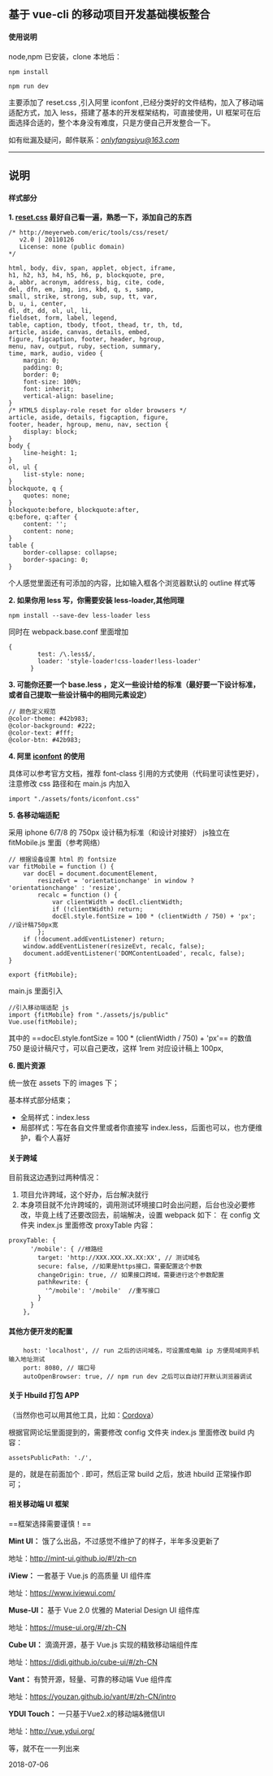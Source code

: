 ## 基于 vue-cli 的移动项目开发基础模板整合


#### 使用说明

node,npm 已安装，clone 本地后：


```
npm install

npm run dev

```
主要添加了 reset.css ,引入阿里 iconfont ,已经分类好的文件结构，加入了移动端适配方式，加入 less，搭建了基本的开发框架结构，可直接使用，UI 框架可在后面选择合适的，整个本身没有难度，只是方便自己开发整合一下。

如有纰漏及疑问，邮件联系：*onlyfangsiyu@163.com*

---

## 说明

#### 样式部分
**1. [reset.css](https://meyerweb.com/eric/tools/css/reset//) 最好自己看一遍，熟悉一下，添加自己的东西**
 
```
/* http://meyerweb.com/eric/tools/css/reset/ 
   v2.0 | 20110126
   License: none (public domain)
*/

html, body, div, span, applet, object, iframe,
h1, h2, h3, h4, h5, h6, p, blockquote, pre,
a, abbr, acronym, address, big, cite, code,
del, dfn, em, img, ins, kbd, q, s, samp,
small, strike, strong, sub, sup, tt, var,
b, u, i, center,
dl, dt, dd, ol, ul, li,
fieldset, form, label, legend,
table, caption, tbody, tfoot, thead, tr, th, td,
article, aside, canvas, details, embed, 
figure, figcaption, footer, header, hgroup, 
menu, nav, output, ruby, section, summary,
time, mark, audio, video {
	margin: 0;
	padding: 0;
	border: 0;
	font-size: 100%;
	font: inherit;
	vertical-align: baseline;
}
/* HTML5 display-role reset for older browsers */
article, aside, details, figcaption, figure, 
footer, header, hgroup, menu, nav, section {
	display: block;
}
body {
	line-height: 1;
}
ol, ul {
	list-style: none;
}
blockquote, q {
	quotes: none;
}
blockquote:before, blockquote:after,
q:before, q:after {
	content: '';
	content: none;
}
table {
	border-collapse: collapse;
	border-spacing: 0;
}
```
个人感觉里面还有可添加的内容，比如输入框各个浏览器默认的 outline 样式等

**2. 如果你用 less 写，你需要安装 less-loader,其他同理**
 
```
npm install --save-dev less-loader less
```
同时在 webpack.base.conf 里面增加

```
{
        test: /\.less$/,
        loader: 'style-loader!css-loader!less-loader'
      }
```

**3. 可能你还要一个 base.less ，定义一些设计给的标准（最好要一下设计标准，或者自己提取一些设计稿中的相同元素设定）**

```
// 颜色定义规范
@color-theme: #42b983;
@color-background: #222;
@color-text: #fff;
@color-btn: #42b983;
```

**4. 阿里 [iconfont](http://www.iconfont.cn/help/detail?spm=a313x.7781069.1998910419.15&helptype=code) 的使用**

具体可以参考官方文档，推荐 font-class 引用的方式使用（代码里可读性更好），注意修改 css 路径和在 main.js 内加入
```
import "./assets/fonts/iconfont.css"
```
**5. 各移动端适配**

采用 iphone 6/7/8 的 750px 设计稿为标准（和设计对接好）
js独立在 fitMobile.js 里面（参考网络）

```
// 根据设备设置 html 的 fontsize
var fitMobile = function () {
    var docEl = document.documentElement,
        resizeEvt = 'orientationchange' in window ? 'orientationchange' : 'resize',
        recalc = function () {
            var clientWidth = docEl.clientWidth;
            if (!clientWidth) return;
            docEl.style.fontSize = 100 * (clientWidth / 750) + 'px'; //设计稿750px宽
        };
    if (!document.addEventListener) return;
    window.addEventListener(resizeEvt, recalc, false);
    document.addEventListener('DOMContentLoaded', recalc, false);
}

export {fitMobile};
```
main.js 里面引入

```
//引入移动端适配 js
import {fitMobile} from "./assets/js/public"
Vue.use(fitMobile);
```

其中的 ==docEl.style.fontSize = 100 * (clientWidth / 750) + 'px'== 的数值 750 是设计稿尺寸，可以自己更改，这样 1rem 对应设计稿上 100px,

**6. 图片资源**

统一放在 assets 下的 images 下；

基本样式部分结束；

- 全局样式：index.less
- 局部样式：写在各自文件里或者你直接写 index.less，后面也可以，也方便维护，看个人喜好

#### 关于跨域

目前我这边遇到过两种情况：

1. 项目允许跨域，这个好办，后台解决就行
2. 本身项目就不允许跨域的，调用测试环境接口时会出问题，后台也没必要修改，毕竟上线了还要改回去，前端解决，设置 webpack 如下：
在 config 文件夹 index.js 里面修改 proxyTable 内容：

```
proxyTable: {
      '/mobile': { //根路经
        target: 'http://XXX.XXX.XX.XX:XX', // 测试域名
        secure: false, //如果是https接口，需要配置这个参数
        changeOrigin: true, // 如果接口跨域，需要进行这个参数配置
        pathRewrite: {
          '^/mobile': '/mobile'  //重写接口
        }
      }
    },
```

#### 其他方便开发的配置

```
    host: 'localhost', // run 之后的访问域名，可设置成电脑 ip 方便局域网手机输入地址测试
    port: 8080, // 端口号
    autoOpenBrowser: true, // npm run dev 之后可以自动打开默认浏览器调试
```

#### 关于 Hbuild 打包 APP

（当然你也可以用其他工具，比如：[Cordova](http://cordova.axuer.com/)）

根据官网论坛里面提到的，需要修改 config 文件夹 index.js 里面修改 build 内容：

```
assetsPublicPath: './',
```
是的，就是在前面加个 .  即可，然后正常 build 之后，放进 hbuild 正常操作即可；

#### 相关移动端 UI 框架

==框架选择需要谨慎！==

**Mint UI：**
饿了么出品，不过感觉不维护了的样子，半年多没更新了

地址：http://mint-ui.github.io/#!/zh-cn 

**iView：**
一套基于 Vue.js 的高质量 UI 组件库

地址：https://www.iviewui.com/

**Muse-UI：**
基于 Vue 2.0 优雅的 Material Design UI 组件库

地址：https://muse-ui.org/#/zh-CN

**Cube UI：**
滴滴开源，基于 Vue.js 实现的精致移动端组件库

地址：https://didi.github.io/cube-ui/#/zh-CN

**Vant：**
有赞开源，轻量、可靠的移动端 Vue 组件库

地址：https://youzan.github.io/vant/#/zh-CN/intro


**YDUI Touch：**
一只基于Vue2.x的移动端&微信UI

地址：http://vue.ydui.org/

等，就不在一一列出来

2018-07-06
